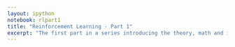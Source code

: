 ```yaml
---
layout: ipython
notebook: rlpart1
title: "Reinforcement Learning - Part 1"
excerpt: "The first part in a series introducing the theory, math and implementation details of reinforcement learning algorithms using Python. Here we introduce the topic with a very simple RL problem, the n-armed bandit problem."
---
```

